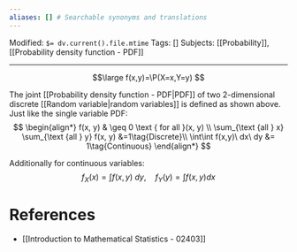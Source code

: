 ```yaml
---
aliases: [] # Searchable synonyms and translations
---
```

Modified: `$= dv.current().file.mtime`
Tags: []
Subjects: [[Probability]], [[Probability density function - PDF]]
****

$$\large
f(x,y)=\P(X=x,Y=y)
$$

The joint [[Probability density function - PDF|PDF]] of two 2-dimensional discrete [[Random variable|random variables]] is defined as shown above.
Just like the single variable PDF:
$$
\begin{align*}
f(x, y) & \geq 0 \text { for all }(x, y) \\
\sum_{\text {all } x} \sum_{\text {all } y} f(x, y) &=1\tag{Discrete}\\
\int\int f(x,y)\ dx\ dy &= 1\tag{Continuous}
\end{align*}
$$

Additionally for continuous variables:
$$
f_{X}(x)=\int f(x, y)\ d y, \quad f_{Y}(y)=\int f(x, y) d x
$$

# References
- [[Introduction to Mathematical Statistics - 02403]]